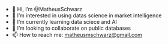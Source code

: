 - 👋 Hi, I’m @MatheusSchwarz
- 👀 I’m interested in using datas science in market intelligence
- 🌱 I’m currently learning data sciece and AI
- 💞️ I’m looking to collaborate on public databases
- 📫 How to reach me: matheusmschwarz@gmail.com

<!---
MatheusSchwarz/MatheusSchwarz is a ✨ special ✨ repository because its `README.md` (this file) appears on your GitHub profile.
You can click the Preview link to take a look at your changes.
--->
